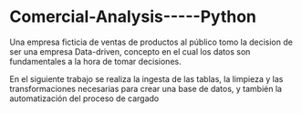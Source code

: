 # Comercial-Analysis-----Python


Una empresa ficticia de ventas de productos al público tomo la decision de ser una empresa Data-driven, concepto en el cual los datos son fundamentales a la hora de tomar decisiones.

En el siguiente trabajo se realiza la ingesta de las tablas, la limpieza y las transformaciones necesarias para crear una base de datos, y también la automatización del proceso de cargado